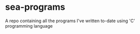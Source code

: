 # sea-programs
A repo containing all the programs I've written to-date using 'C' programming language
